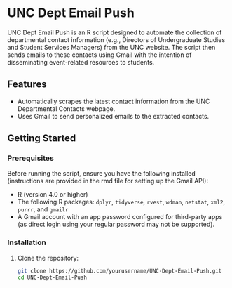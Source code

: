 # UNC Dept Email Push

UNC Dept Email Push is an R script designed to automate the collection of departmental contact information (e.g., Directors of Undergraduate Studies and Student Services Managers) from the UNC website. The script then sends emails to these contacts using Gmail with the intention of disseminating event-related resources to students.

## Features
- Automatically scrapes the latest contact information from the UNC Departmental Contacts webpage.
- Uses Gmail to send personalized emails to the extracted contacts.

## Getting Started

### Prerequisites

Before running the script, ensure you have the following installed (instructions are provided in the rmd file for setting up the Gmail API):

- R (version 4.0 or higher)
- The following R packages: `dplyr`, `tidyverse`, `rvest`, `wdman`, `netstat`, `xml2`, `purrr`, and `gmailr`
- A Gmail account with an app password configured for third-party apps (as direct login using your regular password may not be supported).

### Installation

1. Clone the repository:

   ```bash
   git clone https://github.com/yourusername/UNC-Dept-Email-Push.git
   cd UNC-Dept-Email-Push
   ```

